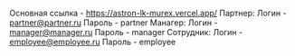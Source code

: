 Основная ссылка - https://astron-lk-murex.vercel.app/
Партнер:
Логин - partner@partner.ru
Пароль - partner
Манагер:
Логин - manager@manager.ru
Пароль - manager
Сотрудник:
Логин - employee@employee.ru
Пароль - employee
